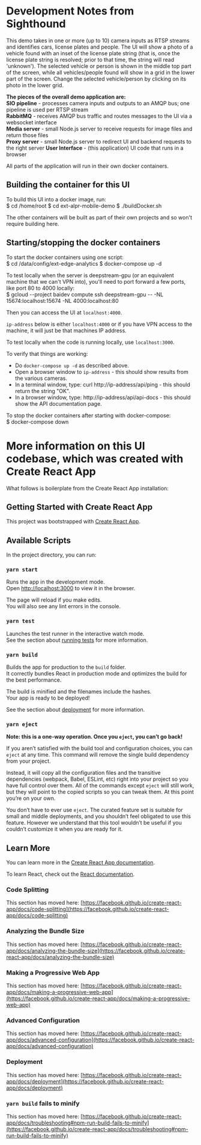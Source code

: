 # Development Notes from Sighthound

This demo takes in one or more (up to 10) camera inputs as RTSP streams and identifies cars, license plates and people. The UI will show a photo of a vehicle found with an inset of the license plate string (that is, once the license plate string is resolved; prior to that time, the string will read 'unknown'). The selected vehicle or person is shown in the middle top part of the screen, while all vehicles/people found will show in a grid in the lower part of the screen. Change the selected vehicle/person by clicking on its photo in the lower grid.

**The pieces of the overall demo application are:**  
**SIO pipeline** - processes camera inputs and outputs to an AMQP bus; one pipeline is used per RTSP stream  
**RabbitMQ** - receives AMQP bus traffic and routes messages to the UI via a websocket interface  
**Media server** - small Node.js server to receive requests for image files and return those files  
**Proxy server** - small Node.js server to redirect UI and backend requests to the right server
**User Interface** - (this application) UI code that runs in a browser

All parts of the application will run in their own docker containers.

## Building the container for this UI

To build this UI into a docker image, run:  
$ cd /home/root
$ cd ext-alpr-mobile-demo
$ ./buildDocker.sh

The other containers will be built as part of their own projects and so won't require building here.


## Starting/stopping the docker containers

To start the docker containers using one script:  
$ cd /data/config/ext-edge-analytics
$ docker-compose up -d

To test locally when the server is deepstream-gpu (or an equivalent machine that we can't VPN into), you'll need to port forward a few ports, like port 80 to 4000 locally:  
$ gcloud --project baidev compute ssh deepstream-gpu -- -NL 15674:localhost:15674 -NL 4000:localhost:80

Then you can access the UI at <code>localhost:4000</code>.

<code>ip-address</code> below is either <code>localhost:4000</code> or if you have VPN access to the machine, it will just be that machines IP address.

To test locally when the code is running locally, use <code>localhost:3000</code>.

To verify that things are working:  
- Do <code>docker-compose up -d</code> as described above.  
- Open a browser window to <code>ip-address</code> - this should show results from the various cameras.
- In a terminal window, type: curl http://ip-address/api/ping - this should return the string "OK".
- In a browser window, type: http://ip-address/api/api-docs - this should show the API documentation page.

To stop the docker containers after starting with docker-compose:  
$ docker-compose down


# More information on this UI codebase, which was created with Create React App

What follows is boilerplate from the Create React App installation:

## Getting Started with Create React App

This project was bootstrapped with [Create React App](https://github.com/facebook/create-react-app).

## Available Scripts

In the project directory, you can run:

### `yarn start`

Runs the app in the development mode.\
Open [http://localhost:3000](http://localhost:3000) to view it in the browser.

The page will reload if you make edits.\
You will also see any lint errors in the console.

### `yarn test`

Launches the test runner in the interactive watch mode.\
See the section about [running tests](https://facebook.github.io/create-react-app/docs/running-tests) for more information.

### `yarn build`

Builds the app for production to the `build` folder.\
It correctly bundles React in production mode and optimizes the build for the best performance.

The build is minified and the filenames include the hashes.\
Your app is ready to be deployed!

See the section about [deployment](https://facebook.github.io/create-react-app/docs/deployment) for more information.

### `yarn eject`

**Note: this is a one-way operation. Once you `eject`, you can’t go back!**

If you aren’t satisfied with the build tool and configuration choices, you can `eject` at any time. This command will remove the single build dependency from your project.

Instead, it will copy all the configuration files and the transitive dependencies (webpack, Babel, ESLint, etc) right into your project so you have full control over them. All of the commands except `eject` will still work, but they will point to the copied scripts so you can tweak them. At this point you’re on your own.

You don’t have to ever use `eject`. The curated feature set is suitable for small and middle deployments, and you shouldn’t feel obligated to use this feature. However we understand that this tool wouldn’t be useful if you couldn’t customize it when you are ready for it.

## Learn More

You can learn more in the [Create React App documentation](https://facebook.github.io/create-react-app/docs/getting-started).

To learn React, check out the [React documentation](https://reactjs.org/).

### Code Splitting

This section has moved here: [https://facebook.github.io/create-react-app/docs/code-splitting](https://facebook.github.io/create-react-app/docs/code-splitting)

### Analyzing the Bundle Size

This section has moved here: [https://facebook.github.io/create-react-app/docs/analyzing-the-bundle-size](https://facebook.github.io/create-react-app/docs/analyzing-the-bundle-size)

### Making a Progressive Web App

This section has moved here: [https://facebook.github.io/create-react-app/docs/making-a-progressive-web-app](https://facebook.github.io/create-react-app/docs/making-a-progressive-web-app)

### Advanced Configuration

This section has moved here: [https://facebook.github.io/create-react-app/docs/advanced-configuration](https://facebook.github.io/create-react-app/docs/advanced-configuration)

### Deployment

This section has moved here: [https://facebook.github.io/create-react-app/docs/deployment](https://facebook.github.io/create-react-app/docs/deployment)

### `yarn build` fails to minify

This section has moved here: [https://facebook.github.io/create-react-app/docs/troubleshooting#npm-run-build-fails-to-minify](https://facebook.github.io/create-react-app/docs/troubleshooting#npm-run-build-fails-to-minify)
